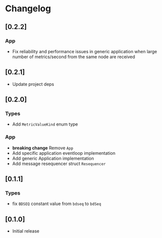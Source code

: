 # Changelog

## [0.2.2]

### App

- Fix reliability and performance issues in generic application when large number of metrics/second from the same node are received

## [0.2.1]

- Update project deps

## [0.2.0]

### Types

- Add `MetricValueKind` enum type

### App

- **breaking change** Remove `App`
- Add specific application eventloop implementation
- Add generic Application implementation
- Add message resequencer struct `Resequencer`

## [0.1.1]

### Types

- fix `BDSEQ` constant value from `bdseq` to `bdSeq`

## [0.1.0]

- Initial release
